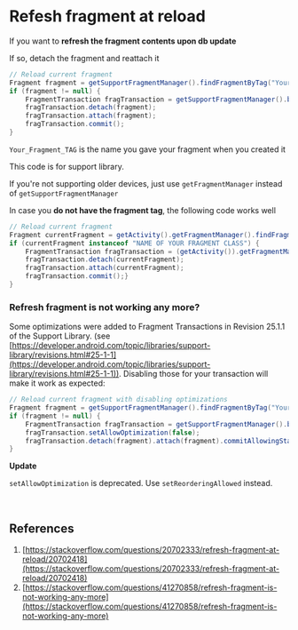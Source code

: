 
# Refesh fragment at reload

If you want to **refresh the fragment contents upon db update**

If so, detach the fragment and reattach it

```java
// Reload current fragment
Fragment fragment = getSupportFragmentManager().findFragmentByTag("Your_Fragment_TAG");
if (fragment != null) {
    FragmentTransaction fragTransaction = getSupportFragmentManager().beginTransaction();
    fragTransaction.detach(fragment);
    fragTransaction.attach(fragment);
    fragTransaction.commit();
}
```

`Your_Fragment_TAG` is the name you gave your fragment when you created it

This code is for support library.

If you're not supporting older devices, just use `getFragmentManager` instead of `getSupportFragmentManager`

In case you **do not have the fragment tag**, the following code works well

```java
// Reload current fragment
Fragment currentFragment = getActivity().getFragmentManager().findFragmentById(R.id.fragment_container);
if (currentFragment instanceof "NAME OF YOUR FRAGMENT CLASS") {
    FragmentTransaction fragTransaction = (getActivity()).getFragmentManager().beginTransaction();
    fragTransaction.detach(currentFragment);
    fragTransaction.attach(currentFragment);
    fragTransaction.commit();}
}
```

### Refresh fragment is not working any more?

Some optimizations were added to Fragment Transactions in Revision 25.1.1 of the Support Library. (see [https://developer.android.com/topic/libraries/support-library/revisions.html#25-1-1](https://developer.android.com/topic/libraries/support-library/revisions.html#25-1-1)). Disabling those for your transaction will make it work as expected:

```java
// Reload current fragment with disabling optimizations
Fragment fragment = getSupportFragmentManager().findFragmentByTag("Your_Fragment_TAG");
if (fragment != null) {
    FragmentTransaction fragTransaction = getSupportFragmentManager().beginTransaction();
    fragTransaction.setAllowOptimization(false);
    fragTransaction.detach(fragment).attach(fragment).commitAllowingStateLoss();
}
```

**Update**

`setAllowOptimization` is deprecated. Use `setReorderingAllowed` instead.

</br>

## References

1. [https://stackoverflow.com/questions/20702333/refresh-fragment-at-reload/20702418](https://stackoverflow.com/questions/20702333/refresh-fragment-at-reload/20702418)
2. [https://stackoverflow.com/questions/41270858/refresh-fragment-is-not-working-any-more](https://stackoverflow.com/questions/41270858/refresh-fragment-is-not-working-any-more)